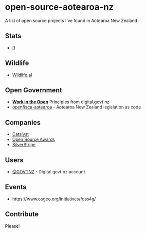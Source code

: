 # open-source-aotearoa-nz
A list of open source projects I've found in Aotearoa New Zealand

## Stats

- [R](https://www.r-project.org/)

## Wildlife

- [Wildlife.ai](https://wildlife.ai/projects/)

## Open Government

- [**Work in the Open**](https://www.digital.govt.nz/standards-and-guidance/digital-service-design-standard/principles/work-in-the-open) Principles from digital.govt.nz
- [openfisca-aotearoa](https://github.com/BetterRules/openfisca-aotearoa) - Aotearoa New Zealand legislation as code

## Companies

- [Catalyst](https://www.catalyst.net.nz/stories-and-studies/catalyst-blog/tag/open-source-and-innovation)
- [Open Source Awards](https://nzosa.org.nz/)
- [SilverStripe](https://github.com/silverstripe/silverstripe-cms)

## Users

- [@GOVTNZ](https://github.com/GOVTNZ) - Digital.govt.nz account

## Events

- https://www.osgeo.org/initiatives/foss4g/

## Contribute

Please!

